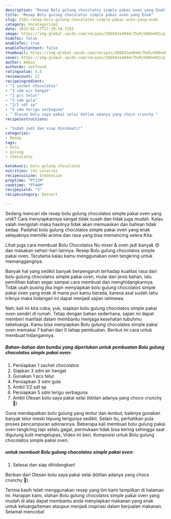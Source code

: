 ```yaml
---
description: "Resep Bolu gulung chocolatos simple pakai oven yang Enak"
title: "Resep Bolu gulung chocolatos simple pakai oven yang Enak"
slug: 2161-resep-bolu-gulung-chocolatos-simple-pakai-oven-yang-enak
category: Uncategorized
date: 2023-02-17T17:29:34.715Z
image: https://img-global.cpcdn.com/recipes/266842a4044c7bd5/680x482cq70/bolu-gulung-chocolatos-simple-pakai-oven-foto-resep-utama.jpg
hideToc: false
enableToc: true
enableTocContent: false
thumbnail: https://img-global.cpcdn.com/recipes/266842a4044c7bd5/680x482cq70/bolu-gulung-chocolatos-simple-pakai-oven-foto-resep-utama.jpg
cover: https://img-global.cpcdn.com/recipes/266842a4044c7bd5/680x482cq70/bolu-gulung-chocolatos-simple-pakai-oven-foto-resep-utama.jpg
author: Admin
authorAv: notfound
ratingvalue: 4.6
reviewcount: 22
recipeingredient:
- "1 sachet chocolatos"
- "3 sdm air hangat"
- "1 pcs telur"
- "3 sdm gula"
- "1/2 sdt sp"
- "5 sdm terigu serbaguna"
- " Olesan bolu saya pakai selai kbtlan adanya yang choco crunchy "
recipeinstructions:

- "Sudah jadi dan siap dinikmati!"
categories:
- Resep
tags:
- bolu
- gulung
- chocolatos

katakunci: bolu gulung chocolatos 
nutrition: 141 calories
recipecuisine: Indonesian
preptime: "PT11M"
cooktime: "PT46M"
recipeyield: "3"
recipecategory: Dessert

---
```





Sedang mencari ide resep bolu gulung chocolatos simple pakai oven yang unik? Cara menyiapkannya sangat tidak susah dan tidak juga mudah. Kalau salah mengolah maka hasilnya tidak akan memuaskan dan bahkan tidak sedap. Padahal bolu gulung chocolatos simple pakai oven yang enak selayaknya memiliki aroma dan rasa yang bisa memancing selera Kita.





Lihat juga cara membuat Bolu Chocolatos No mixer &amp; oven jadi banyak 😍 dan masakan sehari-hari lainnya. Resep Bolu gulung chocolatos simple pakai oven. Terutama kalau kamu menggunakan oven tangkring untuk memanggangnya.

Banyak hal yang sedikit banyak berpengaruh terhadap kualitas rasa dari bolu gulung chocolatos simple pakai oven, mulai dari jenis bahan, lalu pemilihan bahan segar sampai cara membuat dan menghidangkannya. Tidak usah pusing jika ingin menyiapkan bolu gulung chocolatos simple pakai oven yang enak di mana pun kamu berada, karena asal sudah tahu triknya maka hidangan ini dapat menjadi sajian istimewa.






Nah, kali ini kita coba, yuk, siapkan bolu gulung chocolatos simple pakai oven sendiri di rumah. Tetap dengan bahan sederhana, sajian ini dapat memberi manfaat dalam membantu menjaga kesehatan tubuhmu sekeluarga. Kamu bisa menyiapkan Bolu gulung chocolatos simple pakai oven memakai 7 bahan dan 0 tahap pembuatan. Berikut ini cara untuk membuat hidangannya.

<!--inarticleads1-->

##### Bahan-bahan dan bumbu yang diperlukan untuk pembuatan Bolu gulung chocolatos simple pakai oven:

1. Persiapkan 1 sachet chocolatos
1. Siapkan 3 sdm air hangat
1. Gunakan 1 pcs telur
1. Persiapkan 3 sdm gula
1. Ambil 1/2 sdt sp
1. Persiapkan 5 sdm terigu serbaguna
1. Ambil  Olesan bolu saya pakai selai (kbtlan adanya yang choco crunchy 😬)


Guna mendapatkan bolu gulung yang lentur dan lembut, baiknya gunakan banyak telur meski tepung terigunya sedikit. Selain itu, perhatikan pula proses pencampuran adonannya. Beberapa kali membuat bolu gulung pakai oven tangkring tapi selalu gagal, permukaan tidak bisa kering sehingga saat digulung kulit mengelupas, Video ini beri. Komposisi untuk Bolu gulung chocolatos simple pakai oven. 

<!--inarticleads2-->

#####  untuk membuat Bolu gulung chocolatos simple pakai oven:


1. Selesai dan siap dihidangkan!

Berikan dari Olesan bolu saya pakai selai (kbtlan adanya yang choco crunchy 😬). 

Terima kasih telah menggunakan resep yang tim kami tampilkan di halaman ini. Harapan kami, olahan Bolu gulung chocolatos simple pakai oven yang mudah di atas dapat membantu anda menyiapkan makanan yang enak untuk keluarga/teman ataupun menjadi inspirasi dalam berjualan makanan. Selamat mencoba!
